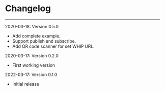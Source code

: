 # Changelog

--------------------------------------------------------------------------------
2020-03-18: Version 0.5.0

* Add complete example.
* Support publish and subscribe.
* Add QR code scanner for set WHIP URL.

2020-03-17: Version 0.2.0

* First working version

2022-03-17: Version 0.1.0

* Initial release
